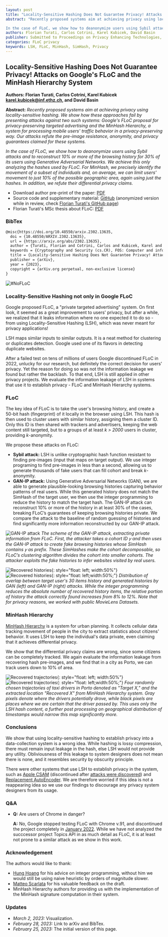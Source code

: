```yaml
---
layout: post
title: "Locality-Sensitive Hashing Does Not Guarantee Privacy! Attacks on Google’s FLoC and the MinHash Hierarchy System"
abstract: "Recently proposed systems aim at achieving privacy using locality-sensitive hashing. We show how these approaches fail by presenting attacks against two such systems: Google's FLoC proposal for privacy-preserving targeted advertising and the MinHash Hierarchy, a system for processing mobile users' traffic behavior in a privacy-preserving way. Our attacks refute the pre-image resistance, anonymity, and privacy guarantees claimed for these systems.

In the case of FLoC, we show how to deanonymize users using Sybil attacks and to reconstruct 10% or more of the browsing history for 30% of its users using Generative Adversarial Networks. We achieve this only analyzing the hashes used by FLoC. For MinHash, we precisely identify the movement of a subset of individuals and, on average, we can limit users' movement to just 10% of the possible geographic area, again using just the hashes. In addition, we refute their differential privacy claims."
authors: Florian Turati, Carlos Cotrini, Karel Kubicek, David Basin
publisher: Submitted to Proceedings on Privacy Enhancing Technologies, PETS, 2023.
categories: FLoC privacy
keywords: LSH, FLoC, MinHash, SimHash, Privacy
---
```


## Locality-Sensitive Hashing Does Not Guarantee Privacy! Attacks on Google's FLoC and the MinHash Hierarchy System

**Authors: Florian Turati, Carlos Cotrini, Karel Kubicek <karel.kubicek@inf.ethz.ch>, and David Basin**

**Abstract:** *Recently proposed systems aim at achieving privacy using locality-sensitive hashing. We show how these approaches fail by presenting attacks against two such systems: Google's FLoC proposal for privacy-preserving targeted advertising and the MinHash Hierarchy, a system for processing mobile users' traffic behavior in a privacy-preserving way. Our attacks refute the pre-image resistance, anonymity, and privacy guarantees claimed for these systems.*

*In the case of FLoC, we show how to deanonymize users using Sybil attacks and to reconstruct 10% or more of the browsing history for 30% of its users using Generative Adversarial Networks. We achieve this only analyzing the hashes used by FLoC. For MinHash, we precisely identify the movement of a subset of individuals and, on average, we can limit users' movement to just 10% of the possible geographic area, again using just the hashes. In addition, we refute their differential privacy claims.*

* Download author pre-print of the paper: [PDF](https://arxiv.org/pdf/2302.13635)
* Source code and supplementary material: [GitHub](https://github.com/privacy-lsh/floc-minhash) (anonymized version while in review, check [Florian Turati's GitHub page](https://github.com/fturati/))
* Florian Turati's MSc thesis about FLoC: [PDF](https://www.research-collection.ethz.ch/bitstream/handle/20.500.11850/539945/Thesis_TURATI.pdf)

### BibTex

```latex
@misc{https://doi.org/10.48550/arxiv.2302.13635,
  doi = {10.48550/ARXIV.2302.13635},
  url = {https://arxiv.org/abs/2302.13635},
  author = {Turati, Florian and Cotrini, Carlos and Kubicek, Karel and Basin, David},
  keywords = {Cryptography and Security (cs.CR), FOS: Computer and information sciences, FOS: Computer and information sciences, K.6.5},
  title = {Locality-Sensitive Hashing Does Not Guarantee Privacy! Attacks on Google's FLoC and the MinHash Hierarchy System},
  publisher = {arXiv},
  year = {2023},
  copyright = {arXiv.org perpetual, non-exclusive license}
}
```

![#NoFLoC](https://karelkubicek.github.io/assets/images/floc/nofloc.png)

### Locality-Sensitive Hashing not only in Google FLoC

Google proposed FLoC, a "private targeted advertising" system. On first look, it seemed as a great improvement to users' privacy, but after a while, we realized that it leaks information where no one expected it to do so - from using Locality-Sensitive Hashing (LSH), which was never meant for privacy applications!

LSH maps similar inputs to similar outputs. It is a neat method for clustering or duplicates detection. Google used one of its flavors in detecting duplicate websites.

After a failed test on tens of millions of users Google discontinued FLoC in 2022, unlucky for our research, but definitely the correct decision for users' privacy. Yet the reason for doing so was not the information leakage we found but rather the backlash. To that end, LSH is still applied in other privacy projects. We evaluate the information leakage of LSH in systems that use it to establish privacy - FLoC and MinHash Hierarchy systems.

### FLoC

The key idea of FLoC is to take the user's browsing history, and create a 50-bit hash (fingerprint) of it locally in the browser using LSH. This hash is then used to cluster users with similar history, assigning them a cluster ID. Only this ID is then shared with trackers and advertisers, keeping the web content still targeted, but to a groups of at least *k > 2000* users in cluster, providing *k*-anonymity.

We propose these attacks on FLoC:

* **Sybil attack:** LSH is unlike cryptographic hash function resistant to finding pre-images (input that maps on target output). We use integer programing to find pre-images in less than a second, allowing us to generate thousands of fake users that can fill cohort and break *k*-anonymity.
* **GAN-IP attack:** Using Generative Adversarial Networks (GAN), we are able to generate plausible-looking browsing histories capturing behavior patterns of real users. While this generated history does not match the SimHash of the target user, we then use the integer programming to reduce the history to match the target hash. The GAN-IP attack can reconstruct 10% or more of the history in at least 30% of the cases, breaking FLoC’s guarantees of keeping browsing histories private. We compare the attack to the baseline of random guessing of histories and find significantly more information reconstructed by our GAN-IP attack.

![GAN-IP attack](https://karelkubicek.github.io/assets/images/floc/flock_attack.png)
*The scheme of the GAN-IP attack, extracting private information from FLoC. First, the attacker takes a cohort ID 𝛾 and then uses the GAN-IP attack to create fake browsing histories whose SimHash contains 𝛾 as prefix. These SimHashes make the cohort decomposable, so FLoC’s clustering algorithm divides the cohort into smaller cohorts. The attacker exploits the fake histories to infer websites visited by real users.*

![Recovered histories](https://karelkubicek.github.io/assets/images/floc/floc_history_noip.png){: style="float: left; width:50%"}![Recovered histories](https://karelkubicek.github.io/assets/images/floc/floc_history_ip.png){: style="float: left;width:50%;"}
*Distribution of overlap between target user's 30 items history and generated histories by GAN (left) and GAN-IP (right) attacks. While the integer programming reduces the absolute number of recovered history items, the relative portion of history the attack correctly found increases from 8% to 12%. Note that for privacy reasons, we worked with public MovieLens Datasets.*


### MinHash Hierarchy

[MinHash Hierarchy](https://dl.acm.org/doi/abs/10.1145/3055031.3055076) is a system for urban planning. It collects cellular data tracking movement of people in the city to extract statistics about citizens' behavior. It uses LSH to keep the individual's data private, even claiming that it achieves differential privacy.

We show that the differential privacy claims are wrong, since some citizens can be completely tracked. We again evaluate the information leakage from recovering hash pre-images, and we find that in a city as Porto, we can track users down to 10% of area.

![Recovered trajectories](https://karelkubicek.github.io/assets/images/floc/minhash_trajectories1.png){: style="float: left; width:50%"}![Recovered trajectories](https://karelkubicek.github.io/assets/images/floc/minhash_trajectories2.png){: style="float: left;width:50%;"}
*Four randomly chosen trajectories of taxi drivers in Porto denoted as "Target X," and the extracted location "Recovered X" from MinHash Hierarchy system. Gray pixels denote where the drivers potentially drove, while black pixels are places where we are certain that the driver passed by. This uses only the LSH hash content, a further post processing on geographical distribution of timestamps would narrow this map significantly more.*

### Conclusions

We show that using locality-sensitive hashing to establish privacy into a data-collection system is a wrong idea. While hashing is lossy compression, there must remain input leakage in the hash, else LSH would not provide any utility. Obliviousness of this leakage to system designers does not mean there is none, and it resembles security by obscurity principle.

There were other systems that use LSH to establish privacy in the system, such as [Apple CSAM](https://www.apple.com/child-safety/pdf/CSAM_Detection_Technical_Summary.pdf) (discontinued after [attacks were discovered](https://techcrunch.com/2021/08/18/apples-csam-detection-tech-is-under-fire-again/)) and [Replacement AutoEncoder](https://arxiv.org/abs/1710.06564). We are therefore worried if this idea is not a reappearing idea so we use our findings to discourage any privacy system designers from its usage.


### Q&A

* **Q:** Are users of Chrome in danger?

  **A:** No, Google stopped testing FLoC with Chrome v.91, and discontinued the project completely in [January 2022](https://techcrunch.com/2022/01/25/google-kills-off-floc-replaces-it-with-topics/). While we have not analyzed the succcessor project Topics API in as much detail as FLoC, it is at least not prone to a similar attack as we show in this work.


### Acknowledgement

The authors would like to thank:

 * [Hung Hoang](https://ch.linkedin.com/in/hung-hoang-5b253a9a) for his advice on integer programming, without him we would still be using naive heuristic by orders of magnitude slower.
 * [Matteo Scarlata](https://hjkl.space/) for his valuable feedback on the draft.
 * MinHash Hierarchy authors for providing us with the implementation of the MinHash signature  computation in their system.

### Updates

* *March 2, 2023:* Visualization.
* *February 28, 2023:* Link to arXiv and BibTex.
* *February 25, 2023:* The initial version of this page.
